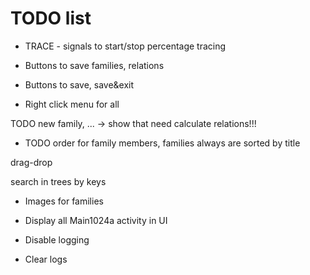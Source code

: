 # TODO list

* TRACE - signals to start/stop percentage tracing
* Buttons to save families, relations
* Buttons to save, save&exit

* Right click menu for all

TODO new family, ... -> show that need calculate relations!!!

 * TODO order for family members, families always are sorted by title
  
  drag-drop
  
  search in trees by keys
  
  * Images for families

* Display all Main1024a activity in UI
* Disable logging
* Clear logs